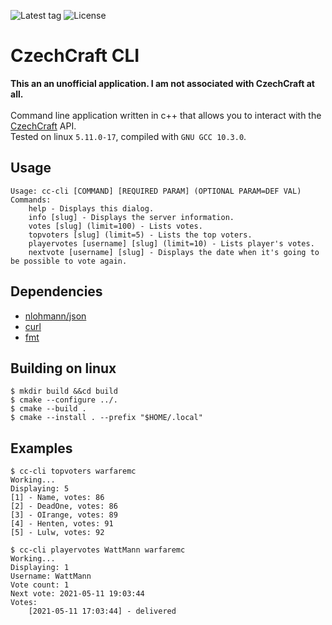 ![Latest tag](https://img.shields.io/github/v/tag/WattMann/cc-cli)
![License](https://img.shields.io/badge/license-MIT-blue)

# CzechCraft CLI
<b>This an an unofficial application. I am not associated with CzechCraft at all.</b><br><br>
Command line application written in c++ that allows you to interact with the [CzechCraft](https://czech-craft.eu) API.<br>
Tested on linux `5.11.0-17`, compiled with `GNU GCC 10.3.0`.


## Usage
```
Usage: cc-cli [COMMAND] [REQUIRED PARAM] (OPTIONAL PARAM=DEF VAL)
Commands:
	help - Displays this dialog.
	info [slug] - Displays the server information.
	votes [slug] (limit=100) - Lists votes.
	topvoters [slug] (limit=5) - Lists the top voters.
	playervotes [username] [slug] (limit=10) - Lists player's votes.
	nextvote [username] [slug] - Displays the date when it's going to be possible to vote again.
```

## Dependencies
- [nlohmann/json](https://github.com/nlohmann/json)
- [curl](https://curl.se/libcurl/)
- [fmt](https://github.com/fmtlib/fmt)

## Building on linux
```
$ mkdir build &&cd build
$ cmake --configure ../.
$ cmake --build .
$ cmake --install . --prefix "$HOME/.local"
```

## Examples
```
$ cc-cli topvoters warfaremc
Working...
Displaying: 5
[1] - Name, votes: 86
[2] - DeadOne, votes: 86
[3] - OIrange, votes: 89
[4] - Henten, votes: 91
[5] - Lulw, votes: 92
```

```
$ cc-cli playervotes WattMann warfaremc
Working...
Displaying: 1
Username: WattMann
Vote count: 1
Next vote: 2021-05-11 19:03:44
Votes:
	[2021-05-11 17:03:44] - delivered
```


